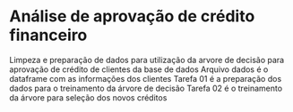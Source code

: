 # Análise de aprovação de crédito financeiro
Limpeza e preparação de dados para utilização da arvore de decisão para aprovação de crédito de clientes da base de dados
Arquivo dados é o dataframe com as informações dos clientes
Tarefa 01 é a preparação dos dados para o treinamento da árvore de decisão
Tarefa 02 é o treinamento da árvore para seleção dos novos créditos
